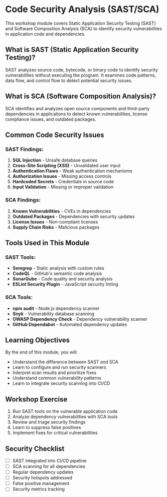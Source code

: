 # Code Security Analysis (SAST/SCA)

This workshop module covers Static Application Security Testing (SAST) and Software Composition Analysis (SCA) to identify security vulnerabilities in application code and dependencies.

## What is SAST (Static Application Security Testing)?

SAST analyzes source code, bytecode, or binary code to identify security vulnerabilities without executing the program. It examines code patterns, data flow, and control flow to detect potential security issues.

## What is SCA (Software Composition Analysis)?

SCA identifies and analyzes open source components and third-party dependencies in applications to detect known vulnerabilities, license compliance issues, and outdated packages.

## Common Code Security Issues

### SAST Findings:
1. **SQL Injection** - Unsafe database queries
2. **Cross-Site Scripting (XSS)** - Unvalidated user input
3. **Authentication Flaws** - Weak authentication mechanisms
4. **Authorization Issues** - Missing access controls
5. **Hardcoded Secrets** - Credentials in source code
6. **Input Validation** - Missing or improper validation

### SCA Findings:
1. **Known Vulnerabilities** - CVEs in dependencies
2. **Outdated Packages** - Dependencies with security updates
3. **License Issues** - Non-compliant licenses
4. **Supply Chain Risks** - Malicious packages

## Tools Used in This Module

### SAST Tools:
- **Semgrep** - Static analysis with custom rules
- **CodeQL** - GitHub's semantic code analysis
- **SonarQube** - Code quality and security analysis
- **ESLint Security Plugin** - JavaScript security linting

### SCA Tools:
- **npm audit** - Node.js dependency scanner
- **Snyk** - Vulnerability database scanning
- **OWASP Dependency Check** - Dependency vulnerability scanner
- **GitHub Dependabot** - Automated dependency updates

## Learning Objectives

By the end of this module, you will:
- Understand the difference between SAST and SCA
- Learn to configure and run security scanners
- Interpret scan results and prioritize fixes
- Understand common vulnerability patterns
- Learn to integrate security scanning into CI/CD

## Workshop Exercise

1. Run SAST tools on the vulnerable application code
2. Analyze dependency vulnerabilities with SCA tools
3. Review and triage security findings
4. Learn to suppress false positives
5. Implement fixes for critical vulnerabilities

## Security Checklist

- [ ] SAST integrated into CI/CD pipeline
- [ ] SCA scanning for all dependencies
- [ ] Regular dependency updates
- [ ] Security hotspots addressed
- [ ] False positive management
- [ ] Security metrics tracking
